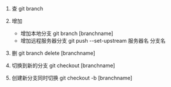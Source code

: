 1. 查 git branch 
2. 增加
	- 增加本地分支 git branch [branchname]
	- 增加远程服务器分支   git push --set-upstream 服务器名 分支名
  
4. 删 git branch delete  [branchname]
5. 切换到新的分支 git checkout [branchname]
6. 创建新分支同时切换 git checkout -b [branchname]